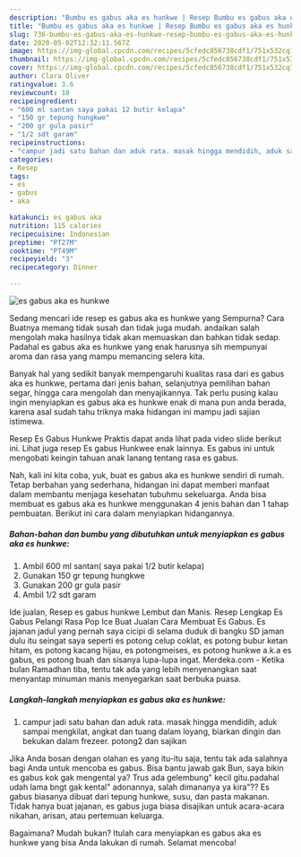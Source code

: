 ```yaml
---
description: "Bumbu es gabus aka es hunkwe | Resep Bumbu es gabus aka es hunkwe Yang Enak Banget"
title: "Bumbu es gabus aka es hunkwe | Resep Bumbu es gabus aka es hunkwe Yang Enak Banget"
slug: 736-bumbu-es-gabus-aka-es-hunkwe-resep-bumbu-es-gabus-aka-es-hunkwe-yang-enak-banget
date: 2020-05-02T12:32:11.567Z
image: https://img-global.cpcdn.com/recipes/5cfedc856738cdf1/751x532cq70/es-gabus-aka-es-hunkwe-foto-resep-utama.jpg
thumbnail: https://img-global.cpcdn.com/recipes/5cfedc856738cdf1/751x532cq70/es-gabus-aka-es-hunkwe-foto-resep-utama.jpg
cover: https://img-global.cpcdn.com/recipes/5cfedc856738cdf1/751x532cq70/es-gabus-aka-es-hunkwe-foto-resep-utama.jpg
author: Clara Oliver
ratingvalue: 3.6
reviewcount: 10
recipeingredient:
- "600 ml santan saya pakai 12 butir kelapa"
- "150 gr tepung hungkwe"
- "200 gr gula pasir"
- "1/2 sdt garam"
recipeinstructions:
- "campur jadi satu bahan dan aduk rata. masak hingga mendidih, aduk sampai mengkilat, angkat dan tuang dalam loyang, biarkan dingin dan bekukan dalam frezeer. potong2 dan sajikan"
categories:
- Resep
tags:
- es
- gabus
- aka

katakunci: es gabus aka 
nutrition: 115 calories
recipecuisine: Indonesian
preptime: "PT27M"
cooktime: "PT49M"
recipeyield: "3"
recipecategory: Dinner

---
```



![es gabus aka es hunkwe](https://img-global.cpcdn.com/recipes/5cfedc856738cdf1/751x532cq70/es-gabus-aka-es-hunkwe-foto-resep-utama.jpg)

Sedang mencari ide resep es gabus aka es hunkwe yang Sempurna? Cara Buatnya memang tidak susah dan tidak juga mudah. andaikan salah mengolah maka hasilnya tidak akan memuaskan dan bahkan tidak sedap. Padahal es gabus aka es hunkwe yang enak harusnya sih mempunyai aroma dan rasa yang mampu memancing selera kita.

Banyak hal yang sedikit banyak mempengaruhi kualitas rasa dari es gabus aka es hunkwe, pertama dari jenis bahan, selanjutnya pemilihan bahan segar, hingga cara mengolah dan menyajikannya. Tak perlu pusing kalau ingin menyiapkan es gabus aka es hunkwe enak di mana pun anda berada, karena asal sudah tahu triknya maka hidangan ini mampu jadi sajian istimewa.

Resep Es Gabus Hunkwe Praktis dapat anda lihat pada video slide berikut ini. Lihat juga resep Es gabus Hunkwee enak lainnya. Es gabus ini untuk mengobati keingin tahuan anak lanang tentang rasa es gabus.


Nah, kali ini kita coba, yuk, buat es gabus aka es hunkwe sendiri di rumah. Tetap berbahan yang sederhana, hidangan ini dapat memberi manfaat dalam membantu menjaga kesehatan tubuhmu sekeluarga. Anda bisa membuat es gabus aka es hunkwe menggunakan 4 jenis bahan dan 1 tahap pembuatan. Berikut ini cara dalam menyiapkan hidangannya.

<!--inarticleads1-->

##### Bahan-bahan dan bumbu yang dibutuhkan untuk menyiapkan es gabus aka es hunkwe:

1. Ambil 600 ml santan( saya pakai 1/2 butir kelapa)
1. Gunakan 150 gr tepung hungkwe
1. Gunakan 200 gr gula pasir
1. Ambil 1/2 sdt garam


Ide jualan, Resep es gabus hunkwe Lembut dan Manis. Resep Lengkap Es Gabus Pelangi Rasa Pop Ice Buat Jualan Cara Membuat Es Gabus. Es jajanan jadul yang pernah saya cicipi di selama duduk di bangku SD jaman dulu itu seingat saya seperti es potong celup coklat, es potong bubur ketan hitam, es potong kacang hijau, es potongmeises, es potong hunkwe a.k.a es gabus, es potong buah dan sisanya lupa-lupa ingat. Merdeka.com - Ketika bulan Ramadhan tiba, tentu tak ada yang lebih menyenangkan saat menyantap minuman manis menyegarkan saat berbuka puasa. 

<!--inarticleads2-->

##### Langkah-langkah menyiapkan es gabus aka es hunkwe:

1. campur jadi satu bahan dan aduk rata. masak hingga mendidih, aduk sampai mengkilat, angkat dan tuang dalam loyang, biarkan dingin dan bekukan dalam frezeer. potong2 dan sajikan


Jika Anda bosan dengan olahan es yang itu-itu saja, tentu tak ada salahnya bagi Anda untuk mencoba es gabus. Bisa bantu jawab gak Bun, saya bikin es gabus kok gak mengental ya? Trus ada gelembung&#34; kecil gitu.padahal udah lama bngt gak kental&#34; adonannya, salah dimananya ya kira&#34;?? Es gabus biasanya dibuat dari tepung hunkwe, susu, dan pasta makanan. Tidak hanya buat jajanan, es gabus juga biasa disajikan untuk acara-acara nikahan, arisan, atau pertemuan keluarga. 

Bagaimana? Mudah bukan? Itulah cara menyiapkan es gabus aka es hunkwe yang bisa Anda lakukan di rumah. Selamat mencoba!
